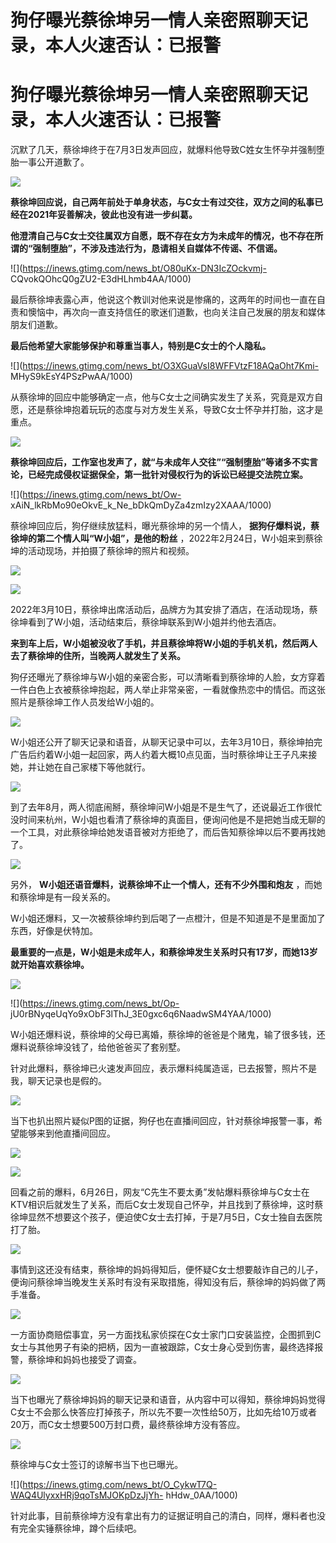 # 狗仔曝光蔡徐坤另一情人亲密照聊天记录，本人火速否认：已报警

# 狗仔曝光蔡徐坤另一情人亲密照聊天记录，本人火速否认：已报警

沉默了几天，蔡徐坤终于在7月3日发声回应，就爆料他导致C姓女生怀孕并强制堕胎一事公开道歉了。

![](https://inews.gtimg.com/news_bt/OKj8ECo_1bEIxwNG7ksv8uzSZJaEGqdf9RBxJ_8ZoC2TMAA/1000)

**蔡徐坤回应说，自己两年前处于单身状态，与C女士有过交往，双方之间的私事已经在2021年妥善解决，彼此也没有进一步纠葛。**

**他澄清自己与C女士交往属双方自愿，既不存在女方为未成年的情况，也不存在所谓的“强制堕胎”，不涉及违法行为，恳请相关自媒体不传谣、不信谣。**

![](https://inews.gtimg.com/news_bt/O80uKx-DN3IcZOckvmj-
CQvokQOhcQ0gZU2-E3dHLhmb4AA/1000)

最后蔡徐坤表露心声，他说这个教训对他来说是惨痛的，这两年的时间也一直在自责和懊恼中，再次向一直支持信任的歌迷们道歉，也向关注自己发展的朋友和媒体朋友们道歉。

**最后他希望大家能够保护和尊重当事人，特别是C女士的个人隐私。**

![](https://inews.gtimg.com/news_bt/O3XGuaVsI8WFFVtzF18AQaOht7Kmi-
MHyS9kEsY4PSzPwAA/1000)

从蔡徐坤的回应中能够确定一点，他与C女士之间确实发生了关系，究竟是双方自愿，还是蔡徐坤抱着玩玩的态度与对方发生关系，导致C女士怀孕并打胎，这才是重点。

![](https://inews.gtimg.com/news_bt/O7dFaf1sV6b3hacFW8_9SiyLuOV83nIDLxEfN_YOgqXrIAA/1000)

**蔡徐坤回应后，工作室也发声了，就“与未成年人交往”“强制堕胎”等诸多不实言论，已经完成侵权证据保全，第一批针对侵权行为的诉讼已经提交法院立案。**

![](https://inews.gtimg.com/news_bt/Ow-
xAiN_lkRbMo90eOkvE_k_Ne_bDkQmDyZa4zmIzy2XAAA/1000)

蔡徐坤回应后，狗仔继续放猛料，曝光蔡徐坤的另一个情人， **据狗仔爆料说，蔡徐坤的第二个情人叫“W小姐”，是他的粉丝**
，2022年2月24日，W小姐来到蔡徐坤的活动现场，并拍摄了蔡徐坤的照片和视频。

![](https://inews.gtimg.com/news_bt/OuRznem8ga3bxG7EaV7lMWy5g_2G3w2zibrbwCrtAvOiUAA/1000)

![](https://inews.gtimg.com/news_bt/OzxMLWtQYj7iicCTbOCLx4yEWv2vgRB6ZuDN8_Wbdo_HYAA/1000)

2022年3月10日，蔡徐坤出席活动后，品牌方为其安排了酒店，在活动现场，蔡徐坤看到了W小姐，活动结束后，蔡徐坤联系到W小姐并约他去酒店。

**来到车上后，W小姐被没收了手机，并且蔡徐坤将W小姐的手机关机，然后两人去了蔡徐坤的住所，当晚两人就发生了关系。**

狗仔还曝光了蔡徐坤与W小姐的亲密合影，可以清晰看到蔡徐坤的人脸，女方穿着一件白色上衣被蔡徐坤抱起，两人举止非常亲密，一看就像热恋中的情侣。而这张照片是蔡徐坤工作人员发给W小姐的。

![](https://inews.gtimg.com/news_bt/Ot0X8FrcgHUt6kuoErx6q1BbQMraKfKPOxP3z8RBipM48AA/1000)

W小姐还公开了聊天记录和语音，从聊天记录中可以，去年3月10日，蔡徐坤拍完广告后约着W小姐一起回家，两人约着大概10点见面，当时蔡徐坤让王子凡来接她，并让她在自己家楼下等他就行。

![](https://inews.gtimg.com/news_bt/OGMQifbi92kSLGQi5Ah0s-t_7D5HaXO3878SXk3XACnswAA/1000)

到了去年8月，两人彻底闹掰，蔡徐坤问W小姐是不是生气了，还说最近工作很忙没时间来杭州，W小姐也看清了蔡徐坤的真面目，便询问他是不是把她当成无聊的一个工具，对此蔡徐坤给她发语音被对方拒绝了，而后告知蔡徐坤以后不要再找她了。

![](https://inews.gtimg.com/news_bt/OtuZyDCc4gz9l3A6OSsDFFTScZC8vQg_XeAsYIoRuECbQAA/1000)

另外， **W小姐还语音爆料，说蔡徐坤不止一个情人，还有不少外围和炮友** ，而她和蔡徐坤是有一段关系的。

W小姐还爆料，又一次被蔡徐坤约到后喝了一点橙汁，但是不知道是不是里面加了东西，好像是伏特加。

**最重要的一点是，W小姐是未成年人，和蔡徐坤发生关系时只有17岁，而她13岁就开始喜欢蔡徐坤。**

![](https://inews.gtimg.com/news_bt/Oei-4bIYhO2AM2VbhT3x_KrnKLIIDSWVK2eIVQSsZMbygAA/1000)

![](https://inews.gtimg.com/news_bt/Op-
jU0rBNyqeUqYo9xObF3lThJ_3E0gxc6q6NaadwSM4YAA/1000)

W小姐还爆料说，蔡徐坤的父母已离婚，蔡徐坤的爸爸是个赌鬼，输了很多钱，还爆料说蔡徐坤没钱了，给他爸爸买了套别墅。

针对此爆料，蔡徐坤已火速发声回应，表示爆料纯属造谣，已去报警，照片不是我，聊天记录也是假的。

![](https://inews.gtimg.com/news_bt/OoyqGhnJh2rJ4227tgB7zLxlXM7cdGbkQH0IuKAvrcWWkAA/1000)

当下也扒出照片疑似P图的证据，狗仔也在直播间回应，针对蔡徐坤报警一事，希望能够来到他直播间回应。

![](https://inews.gtimg.com/news_bt/OqzHrSqlM_pVprc_SqlbUWlSUtTVBP69zcmaW0QsJckmUAA/1000)

![](https://inews.gtimg.com/news_bt/OwOPnQ8Gt0xbrb16ENZNxtORy4TTXuf0Z7-o9QishVUpIAA/1000)

回看之前的爆料，6月26日，网友“C先生不要太勇”发帖爆料蔡徐坤与C女士在KTV相识后就发生了关系，而后C女士发现自己怀孕，并且找到了蔡徐坤，这时蔡徐坤显然不想要这个孩子，便迫使C女士去打掉，于是7月5日，C女士独自去医院打了胎。

![](https://inews.gtimg.com/news_bt/O-xnvAw4uoB2ApsjHco3Eagp1LXVwzCrYzR4Yd0xbpMSIAA/1000)

事情到这还没有结束，蔡徐坤的妈妈得知后，便怀疑C女士想要敲诈自己的儿子，便询问蔡徐坤当晚发生关系时有没有采取措施，得知没有后，蔡徐坤的妈妈做了两手准备。

![](https://inews.gtimg.com/news_bt/OXFzGNZ0kqk_uU6dYNrELEvmLIf8Dkxh69Y23DEfXve2wAA/1000)

一方面协商赔偿事宜，另一方面找私家侦探在C女士家门口安装监控，企图抓到C女士与其他男子有染的把柄，因为一直被跟踪，C女士身心受到伤害，最终选择报警，蔡徐坤和妈妈也接受了调查。

![](https://inews.gtimg.com/news_bt/O_Pm1CQYFPzI1fC7TwkHm7xdWYr8bQunKeufLJ6Ts16n8AA/1000)

当下也曝光了蔡徐坤妈妈的聊天记录和语音，从内容中可以得知，蔡徐坤妈妈觉得C女士不会那么快答应打掉孩子，所以先不要一次性给50万，比如先给10万或者20万，而C女士想要500万封口费，最终蔡徐坤方没有答应。

![](https://inews.gtimg.com/news_bt/OJ0V6d6P-ob4wb1vPY4Z9aYTTgPNH2EnUp8eb4B-PF_5wAA/1000)

蔡徐坤与C女士签订的谅解书当下也已曝光。

![](https://inews.gtimg.com/news_bt/O_CykwT7Q-WAQ4UlyxxHRj9qoTsMJOKpDzJjYh-
hHdw_0AA/1000)

针对此事，目前蔡徐坤方没有拿出有力的证据证明自己的清白，同样，爆料者也没有完全实锤蔡徐坤，蹲个后续吧。

